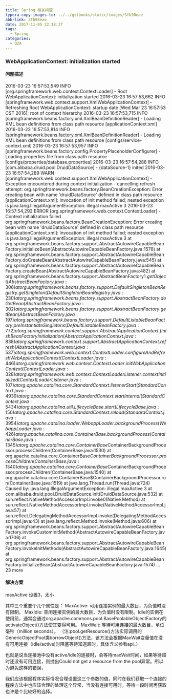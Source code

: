 ```yaml
---
title: Spring 相关问题
typora-copy-images-to: ../../gitbooks/static/images/3fb98eae
abbrlink: 3fb98eae
date: 2017-11-05 22:18:17
tags:
  - Spring
categories:
  - Q2A
---
```

### WebApplicationContext: initialization started
#### 问题描述
2016-03-23 16:57:53,549 INFO  [org.springframework.web.context.ContextLoader] - Root WebApplicationContext: initialization started
2016-03-23 16:57:53,662 INFO  [springframework.web.context.support.XmlWebApplicationContext] - Refreshing Root WebApplicationContext: startup date [Wed Mar 23 16:57:53 CST 2016]; root of context hierarchy
2016-03-23 16:57:53,715 INFO  [springframework.beans.factory.xml.XmlBeanDefinitionReader] - Loading XML bean definitions from class path resource [applicationContext.xml]
2016-03-23 16:57:53,814 INFO  [springframework.beans.factory.xml.XmlBeanDefinitionReader] - Loading XML bean definitions from class path resource [configs/service-context.xml]
2016-03-23 16:57:53,957 INFO  [springframework.beans.factory.config.PropertyPlaceholderConfigurer] - Loading properties file from class path resource [configs/properties/database.properties]
2016-03-23 16:57:54,288 INFO  [com.alibaba.druid.pool.DruidDataSource] - {dataSource-1} inited
2016-03-23 16:57:54,289 WARN  [springframework.web.context.support.XmlWebApplicationContext] - Exception encountered during context initialization - cancelling refresh attempt: org.springframework.beans.factory.BeanCreationException: Error creating bean with name 'druidDataSource' defined in class path resource [applicationContext.xml]: Invocation of init method failed; nested exception is java.lang.IllegalArgumentException: illegal maxActive 3
2016-03-23 16:57:54,292 ERROR [org.springframework.web.context.ContextLoader] - Context initialization failed
org.springframework.beans.factory.BeanCreationException: Error creating bean with name 'druidDataSource' defined in class path resource [applicationContext.xml]: Invocation of init method failed; nested exception is java.lang.IllegalArgumentException: illegal maxActive 3
	at org.springframework.beans.factory.support.AbstractAutowireCapableBeanFactory.initializeBean(AbstractAutowireCapableBeanFactory.java:1578)
	at org.springframework.beans.factory.support.AbstractAutowireCapableBeanFactory.doCreateBean(AbstractAutowireCapableBeanFactory.java:545)
	at org.springframework.beans.factory.support.AbstractAutowireCapableBeanFactory.createBean(AbstractAutowireCapableBeanFactory.java:482)
	at org.springframework.beans.factory.support.AbstractBeanFactory$1.getObject(AbstractBeanFactory.java:306)
	at org.springframework.beans.factory.support.DefaultSingletonBeanRegistry.getSingleton(DefaultSingletonBeanRegistry.java:230)
	at org.springframework.beans.factory.support.AbstractBeanFactory.doGetBean(AbstractBeanFactory.java:302)
	at org.springframework.beans.factory.support.AbstractBeanFactory.getBean(AbstractBeanFactory.java:197)
	at org.springframework.beans.factory.support.DefaultListableBeanFactory.preInstantiateSingletons(DefaultListableBeanFactory.java:772)
	at org.springframework.context.support.AbstractApplicationContext.finishBeanFactoryInitialization(AbstractApplicationContext.java:838)
	at org.springframework.context.support.AbstractApplicationContext.refresh(AbstractApplicationContext.java:537)
	at org.springframework.web.context.ContextLoader.configureAndRefreshWebApplicationContext(ContextLoader.java:446)
	at org.springframework.web.context.ContextLoader.initWebApplicationContext(ContextLoader.java:328)
	at org.springframework.web.context.ContextLoaderListener.contextInitialized(ContextLoaderListener.java:107)
	at org.apache.catalina.core.StandardContext.listenerStart(StandardContext.java:4939)
	at org.apache.catalina.core.StandardContext.startInternal(StandardContext.java:5434)
	at org.apache.catalina.util.LifecycleBase.start(LifecycleBase.java:150)
	at org.apache.catalina.core.StandardContext.reload(StandardContext.java:3954)
	at org.apache.catalina.loader.WebappLoader.backgroundProcess(WebappLoader.java:426)
	at org.apache.catalina.core.ContainerBase.backgroundProcess(ContainerBase.java:1345)
	at org.apache.catalina.core.ContainerBase$ContainerBackgroundProcessor.processChildren(ContainerBase.java:1530)
	at org.apache.catalina.core.ContainerBase$ContainerBackgroundProcessor.processChildren(ContainerBase.java:1540)
	at org.apache.catalina.core.ContainerBase$ContainerBackgroundProcessor.processChildren(ContainerBase.java:1540)
	at org.apache.catalina.core.ContainerBase$ContainerBackgroundProcessor.run(ContainerBase.java:1519)
	at java.lang.Thread.run(Thread.java:724)
Caused by: java.lang.IllegalArgumentException: illegal maxActive 3
	at com.alibaba.druid.pool.DruidDataSource.init(DruidDataSource.java:532)
	at sun.reflect.NativeMethodAccessorImpl.invoke0(Native Method)
	at sun.reflect.NativeMethodAccessorImpl.invoke(NativeMethodAccessorImpl.java:57)
	at sun.reflect.DelegatingMethodAccessorImpl.invoke(DelegatingMethodAccessorImpl.java:43)
	at java.lang.reflect.Method.invoke(Method.java:606)
	at org.springframework.beans.factory.support.AbstractAutowireCapableBeanFactory.invokeCustomInitMethod(AbstractAutowireCapableBeanFactory.java:1706)
	at org.springframework.beans.factory.support.AbstractAutowireCapableBeanFactory.invokeInitMethods(AbstractAutowireCapableBeanFactory.java:1645)
	at org.springframework.beans.factory.support.AbstractAutowireCapableBeanFactory.initializeBean(AbstractAutowireCapableBeanFactory.java:1574)
	... 23 more
#### 解决方案
maxActive 设置3，太小

其中三个重要个几个属性是：
MaxActive: 可用连接实例的最大数目，为负值时没有限制。
MaxIdle: 空闲连接实例的最大数目，为负值时没有限制。Idle的实例在使用前，通常会通过org.apache.commons.pool.BasePoolableObjectFactory<T>的activateObject()方法使其变得可用。
MaxWait: 等待可用连接的最大数目，单位毫秒（million seconds）。
     （注:pool.getResource()方法实际调用的GenericObjectPool类borrowObject()方法，该方法会根据MaxWait变量值在没有可用连接（idle/active)时阻塞等待知道超时，具体含义参看api。）

也就是说当连接池中没有active/idle的连接时，会等待maxWait时间，如果等待超时还没有可用连接，则抛出Could not get a resource from the pool异常。所以为避免这样的错误，

我们应该根据程序实际情况合理设置这三个参数的值，同时在我们获取一个连接的程序方法中也应该合理的处理这个异常，当没有连接可用时，等待一段时间再获取也许是个比较好的选择。